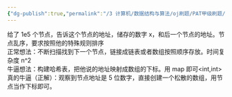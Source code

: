 ```yaml
---
{"dg-publish":true,"permalink":"/3 计算机/数据结构与算法/oj刷题/PAT甲级刷题/1165类似哈希表/","title":"1165类似哈希表"}
---
```



给了 1e5 个节点，告诉这个节点的地址，储存的数字 x，和后一个节点的地址。节点乱序，要求按照他的特殊规则排序  
正常想法：不断扫描找到下一个节点，链接成链表或者数组按照顺序存放。时间复杂度 n^2  
牛逼想法：构建哈希表，把他说的地址映射成数组的下标。用 map 即可\<int,int\>  
真的牛逼（正解）：观察到节点地址是 5 位数字，直接创建一个松散的数组，用节点当作下标即可。